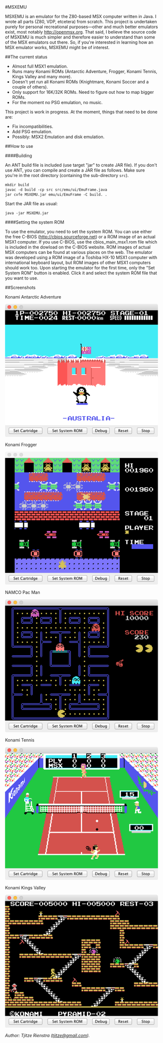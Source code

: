 #MSXEMU

MSXEMU is an emulator for the Z80-based MSX computer written in Java. 
I wrote all parts (Z80, VDP, etcetera) from scratch.
This project is undertaken purely for personal recreational purposes—other and much better emulators exist, most notably http://openmsx.org.
That said, I believe the source code of MSXEMU is much simpler and therefore easier to understand than 
  some of the MSX emulators out there.
So, if you're interested in learning how an MSX emulator works, MSXEMU might be of interest.

##The current status

- Almost full MSX1 emulation.
- Runs many Konami ROMs (Antarctic Adventure, Frogger, Konami Tennis, Kings Valley and many more).
- Doesn't yet run all Konami ROMs (Knightmare, Konami Soccer and a couple of others).
- Only support for 16K/32K ROMs. Need to figure out how to map bigger ROMs.
- For the moment no PSG emulation, no music.

This project is work in progress. At the moment, things that need to be done are:

- Fix incompatibilities.
- Add PSG emulation.
- Possibly: MSX2 Emulation and disk emulation.

##How to use

####Building

An ANT build file is included (use target "jar" to create JAR file). If you don't use ANT, you can compile
and create a JAR file as follows. Make sure you're in the root directory (containing the sub-directory `src`). 

```
mkdir build
javac -d build -cp src src/emu/ui/EmuFrame.java
jar cvfe MSXEMU.jar emu/ui/EmuFrame -C build. .
```

Start the JAR file as usual:

```
java -jar MSXEMU.jar
```

####Setting the system ROM

To use the emulator, you need to set the system ROM. You can use either the free C-BIOS (http://cbios.sourceforge.net) or a ROM image of an
actual MSX1 computer. If you use C-BIOS, use the cbios_main_msx1.rom file which is included in the dowload on the C-BIOS website.
ROM images of actual MSX computers can be found at various places on the web. The emulator was developed using a ROM image of a 
Toshiba HX-10 MSX1 computer with international keyboard layout, but ROM images of other MSX1 computers should work too. Upon starting 
the emulator for the first time, only the "Set System ROM" button is enabled. Click it and select the system ROM file that you want to 
use.

##Screenshots

Konami Antarctic Adventure

![Antarctic Adventure](/MSXEMU/screenshots/antarctic.tiff?raw=true)

Konami Frogger

![Frogger](/MSXEMU/screenshots/frogger.tiff?raw=true)

NAMCO Pac Man

![Pacman](/MSXEMU/screenshots/pacman.tiff?raw=true)

Konami Tennis

![Konami Tennis](/MSXEMU/screenshots/tennis.tiff?raw=true)

Konami Kings Valley

![Kings Valley](/MSXEMU/screenshots/kingsvalley.tiff?raw=true)

*Author: Tjitze Rienstra (tjitze@gmail.com).*

